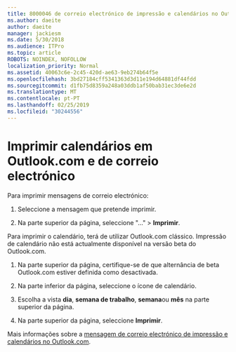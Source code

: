 ```yaml
---
title: 8000046 de correio electrónico de impressão e calendários no Outlook.com
ms.author: daeite
author: daeite
manager: jackiesm
ms.date: 5/30/2018
ms.audience: ITPro
ms.topic: article
ROBOTS: NOINDEX, NOFOLLOW
localization_priority: Normal
ms.assetid: 40063c6e-2c45-420d-ae63-9eb274b64f5e
ms.openlocfilehash: 3bd27184cff5341363d3d11e194d64881df44fdd
ms.sourcegitcommit: d1fb75d8359a248a03ddb1af50bab31ec3de6e2d
ms.translationtype: MT
ms.contentlocale: pt-PT
ms.lasthandoff: 02/25/2019
ms.locfileid: "30244556"
---
```

# <a name="print-email-and-calendars-in-outlookcom"></a>Imprimir calendários em Outlook.com e de correio electrónico

Para imprimir mensagens de correio electrónico:
  
1. Seleccione a mensagem que pretende imprimir.
    
2. Na parte superior da página, seleccione "..." \> **Imprimir**. 
    
Para imprimir o calendário, terá de utilizar Outlook.com clássico. Impressão de calendário não está actualmente disponível na versão beta do Outlook.com.
  
1. Na parte superior da página, certifique-se de que alternância de beta Outlook.com estiver definida como desactivada.
    
2. Na parte inferior da página, seleccione o ícone de calendário.
    
3. Escolha a vista **dia**, **semana de trabalho**, **semana**ou **mês** na parte superior da página. 
    
4. Na parte superior da página, seleccione **Imprimir**. 
    
Mais informações sobre a [mensagem de correio electrónico de impressão e calendários no Outlook.com](https://go.microsoft.com/fwlink/p/?linkid=2001208&amp;clcid=0x409).
  

